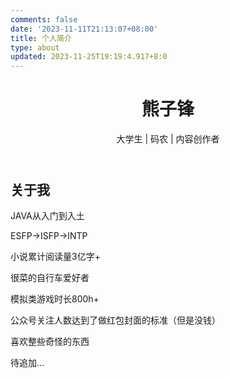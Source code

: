 ```yaml
---
comments: false
date: '2023-11-11T21:13:07+08:00'
title: 个人简介
type: about
updated: 2023-11-25T19:19:4.917+8:0
---
```

<!DOCTYPE html> <html lang="zh-CN"> <head>   <meta charset="UTF-8">   <meta name="viewport" content="width=device-width, initial-scale=1.0">   <title>个人介绍</title>   <style>**     **body** {       **font-family**: **'Arial'**, sans-serif;       **background-color**: **#f5f5f5**;       **color**: **#333**;       **margin**: **20px**;     }      **header** {       **text-align**: center;       **background-color**: **#3498db**;       **color**: **#fff**;       **padding**: **20px**;       **border-radius**: **10px**;     }      **section** {       **margin-top**: **20px**;     }      **h1** {       **color**: **#3498db**;     }      **p** {       **line-height**: **1.6**;     }      **.hobbies** {       **font-weight**: bold;       **color**: **#27ae60**;     }      **footer** {       **text-align**: center;       **margin-top**: **20px**;       **padding**: **10px**;       **background-color**: **#ecf0f1**;       **border-radius**: **10px**;     }   **</style> </head> <body>    <header>     <h1>熊子锋</h1>     <p>大学生 | 码农 | 内容创作者</p>   </header>    <section>     <h2>关于我</h2>     <p>JAVA从入门到入土</p><p>ESFP→ISFP→INTP</p><p>小说累计阅读量3亿字+</p> <p>很菜的自行车爱好者</p>  <p>模拟类游戏时长800h+</p> <p>公众号关注人数达到了做红包封面的标准（但是没钱）</p><p>喜欢整些奇怪的东西</p><p>待追加...</p></section>        </body> </html>
